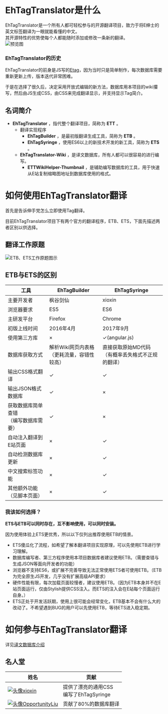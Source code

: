 # EhTagTranslator是什么
EhTagTranslator是一个所有人都可轻松参与的开源翻译项目，致力于将E绅士的英文标签翻译为一眼就能看懂的中文。  
其开源特性的优势使每个人都能随时添加或修改一条新的翻译。  
![预览图](https://raw.githubusercontent.com/wiki/Mapaler/EhTagTranslator/document/images/preview.png)

### EhTagTranslator的历史
EhTagTranslator的前身是JS写的[Etag](https://sleazyfork.org/scripts/17966)，因为当时只是简单制作，每次数据库需要重新更新上传，版本迭代非常困难。

于是在选择了很久后，决定采用开放式编辑的新方法，数据库用本项目的wiki攥写，然后由JS生成CSS，由CSS来完成翻译显示，并支持显示Tag简介。

## 名词简介
* **EhTagTranslator** ，指代整个翻译项目，简称为 **ETT** 。
  * 翻译实现程序
    * **EhTagBuilder** ，是最初版翻译生成工具，简称为 **ETB** 。
    * **EhTagSyringe** ，使用ES6以上的新技术开发的新工具，简称为 **ETS** 。
  * **EhTagTranslator-Wiki** ，是译文数据库，所有人都可以很容易的进行编写。
    * **ETTWikiHelper-Thumbnail** ，是辅助编写数据库的工具，用于快速从E站复制缩略图地址到数据库使用的格式。

# 如何使用EhTagTranslator翻译
首先是告诉伸手党怎么立即使用Tag翻译。

目前EhTagTranslator项目下有两个官方的翻译程序，ETB、ETS，下面先描述两者区别以供选择。

## 翻译工作原题
![ETB、ETS工作原题图示](https://raw.githubusercontent.com/wiki/Mapaler/EhTagTranslator/document/images/diff_with_etb_ets.png)

## ETB与ETS的区别

| 工具 | EhTagBuilder | EhTagSyringe |
| --- | --- | --- |
| 主要开发者 | 枫谷剑仙 | xioxin |
| 浏览器要求 | ES5 | ES6 |
| 主研发平台 | Firefox | Chrome |
| 初版上线时间 | 2016年4月 | 2017年9月 |
| 使用第三方库 | × | ✓(angular.js) |
| 数据库获取方式 | 解析Wiki网页内表格<br>（更耗流量，容错性较高） | 直接获取原始MD代码<br>（有概率丢失格式不正规的翻译） |
| 输出CSS格式翻译 | ✓ | ✓ |
| 输出JSON格式数据库 | ✓ | × |
| 获取数据库简单查错<br>（编写数据库需要） | ✓ | × |
| 自动注入翻译到E站页面 | × | ✓ |
| 自动检测数据库更新 | × | ✓ |
| 中文搜索标签功能 | × | ✓ |
| 其他额外功能<br>（见脚本页面） | × | ✓ |

### 我该如何选择？

**ETS与ETB可以同时存在，互不影响使用，可以同时安装。**

因为使用体验上ETS更优秀，所以以下仅列出推荐使用ETB的情景。
* ETS傻瓜化了流程，如希望了解本翻译项目实现原理，可以先使用ETB进行学习理解。
* 数据库编写者、第三方程序使用本项目数据库者建议使用ETB。（需要查错与生成JSON等面向开发者的功能）
* 浏览器不支持ES6，或扩展不完善导致无法正常使用ETS者可使用ETB。（ETB为完全原生JS开发，几乎没有扩展高级API要求）
* 硬件性能有限，每次加载页面较慢者，建议使用ETB。（因为ETB本身并不在E站页面运行，仅由Stylish提供CSS注入。而ETS的注入会在E站每个页面运行自身。）
* ETS正处于开发活跃期，使用上很可能会经常变化，ETB基本不会有什么大的改动了。不希望遇到BUG的用户可以先使用ETB，等待ETS进入稳定期。

# 如何参与EhTagTranslator翻译
详见[译文数据库介绍](Home)

## 名人堂
| 姓名 | 贡献 |
| --- | --- |
| [![头像](https://avatars1.githubusercontent.com/u/5716100?v=4&s=40)xioxin](https://github.com/xioxin) | 提供了漂亮的通用CSS<br>编写了EhTagSyringe |
| [![头像](https://avatars2.githubusercontent.com/u/13471233?v=4&s=40)OpportunityLiu](https://github.com/OpportunityLiu) | 贡献了80%的数据库翻译 |